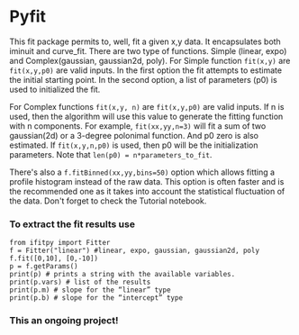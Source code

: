# Pyfit

This fit package permits to, well, fit a given x,y data. It encapsulates both iminuit and curve_fit.
There are two type of functions. Simple (linear, expo) and Complex(gaussian, gaussian2d, poly).
For Simple function `fit(x,y)` are `fit(x,y,p0)` are valid inputs. In the first option the fit attempts to estimate the initial starting point. In the second option, a list of parameters (p0) is used to initialized the fit.

For Complex functions `fit(x,y, n)` are `fit(x,y,p0)` are valid inputs. If n is used, then the algorithm will use this value to generate the fitting function with n components. For example, `fit(xx,yy,n=3)` will fit a sum of two gaussian(2d) or a 3-degree polonimal function. And p0 zero is also estimated. If `fit(x,y,n,p0)` is used, then p0 will be the initialization parameters. Note that `len(p0) = n*parameters_to_fit`.

There's also a `f.fitBinned(xx,yy,bins=50)` option which allows fitting a profile histogram instead of the raw data. This option is often faster and is the recommended one as it takes into account the statistical fluctuation of the data.
Don't forget to check the Tutorial notebook.

### To extract the fit results use
```
from ifitpy import Fitter
f = Fitter("linear") #linear, expo, gaussian, gaussian2d, poly
f.fit([0,10], [0,-10])
p = f.getParams()
print(p) # prints a string with the available variables.
print(p.vars) # list of the results
print(p.m) # slope for the “linear” type
print(p.b) # slope for the “intercept” type
```
### This an ongoing project!
